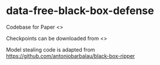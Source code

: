 # data-free-black-box-defense
Codebase for Paper <> 

Checkpoints can be downloaded from <>

Model stealing code is adapted from https://github.com/antoniobarbalau/black-box-ripper
